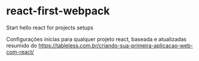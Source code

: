 # react-first-webpack
Start hello react for projects setups

Configurações inicias para qualquer projeto react, baseada e atualizadas resumido do https://tableless.com.br/criando-sua-primeira-aplicacao-web-com-react/ 
